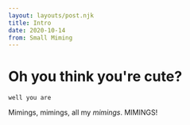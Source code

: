 ```yaml
---
layout: layouts/post.njk
title: Intro
date: 2020-10-14
from: Small Miming
---
```


# Oh you think you're cute?

```well you are```

Mimings, mimings, all my *mimings*. MIMINGS!